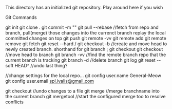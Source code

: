 This directory has an initialized git repository. Play around here if you wish

Git Commands

git init
git clone <location> .
git commit -m ""
git pull --rebase <remoteRepoName> <branchname>		//fetch from repo and branch, pull(merge) those changes into the currenct branch replay the local committed changes on top
git push <remoteRepoName> <branchname>
git remote -vv
git remote add <remoteRepoName> <location>
git remote remove <remoteRepoName>
git fetch <remoteRepoName> <branchname>
git reset --hard <remoteRepoName>/<branchname>
git checkout -b <branchname>   	//create and move head to newly created branch. shorthand for git branch <branchname>; git checkout <branchname>
git checkout <branchname>	//move head to branch
git branch -vv			//find the remote branch repo that the current branch is tracking
git branch -d <branchname>	//delete branch
git log
git reset --soft HEAD^		//undo last thing?

//change settings for the local repo...
git config user.name General-Meow
git config user.email spl.ivalis@gmail.com 	

git checkout <file>		//undo changes to a file
git merge <branchname>		//merge branchname into the current branch
git mergetool			//start the configured merge too to resolve conflicts
